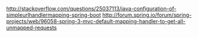 http://stackoverflow.com/questions/25037113/java-configuration-of-simpleurlhandlermapping-spring-boot
http://forum.spring.io/forum/spring-projects/web/96058-spring-3-mvc-default-mapping-handler-to-get-all-unmapped-requests
